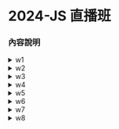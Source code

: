 # 2024-JS 直播班

### 內容說明

<details>
<summary>w1</summary>

<p>學員透過作業能吸收的內容:-能定義正確的變數名稱-瞭解基礎型別-會透過變數的
number來計算算式-會透過變數+字串的方式來累加字串內容-記憶體與與標設計。
鴕峰式命名-let與const使用時機</p>

</details>

<details>
<summary>w2</summary>

<p>題目與觀念目錄:-比較運算子-比較算子+強制轉型-if練習-if練習-計算金額-
if、else練習-好寶寶徽章-邏輯運算子-邏輯運算子加上if(1)-邏輯輯運算子加上if(2)
- if else if ' else</p>

</details>

<details>
<summary>w3</summary>

<p>題目與觀念目錄:-陣列與物件讀取-陣列與物件的新增、刪除、修改-陣列與物件、
搭配if邏輯運算子來練習</p>

</details>

<details>
<summary>w4</summary>

<p>題目與觀念目錄:-函式指令設計-函式參數設計-陣列forEach 教學</p>

</details>

<details>
<summary>w5</summary>

<p>題目與觀念目錄:-陣列filter、forEach 等寫法-函式處理分render 與運算</p>

</details>

<details>
<summary>w6</summary>

<p>題目與觀念目錄:-AJAX 效果</p>

</details>

<details>
<summary>w7</summary>

<p>題目與觀念目錄:第七週-第三方JS套件整合之術</p>

</details>

<details>
<summary>w8</summary>

<p>题目與觀念目錄:一頁電商前台-postAPI,將寄件資訊與購物車品項傳送後台·用
c3.js顯示目前訂單-顯示目前訂單列表資訊</p>

## </details>

